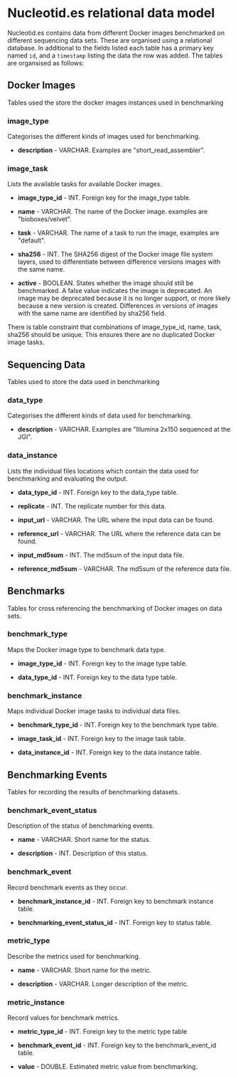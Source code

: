 # Nucleotid.es relational data model

Nucleotid.es contains data from different Docker images benchmarked on
different sequencing data sets. These are organised using a relational
database. In additional to the fields listed each table has a primary key named
`id`, and a `timestamp` listing the data the row was added. The tables are
organsised as follows:

## Docker Images

Tables used the store the docker images instances used in benchmarking

### image_type

Categorises the different kinds of images used for benchmarking.

  * **description** - VARCHAR. Examples are "short_read_assembler".

### image_task

Lists the available tasks for available Docker images.

  * **image_type_id** - INT. Foreign key for the image_type table.

  * **name** - VARCHAR. The name of the Docker image. examples are
    "bioboxes/velvet".

  * **task** - VARCHAR. The name of a task to run the image, examples are
    "default".

  * **sha256** - INT. The SHA256 digest of the Docker image file system layers,
    used to differentiate between difference versions images with the same
    name.

  * **active** - BOOLEAN. States whether the image should still be benchmarked.
    A false value indicates the image is deprecated. An image may be deprecated
    because it is no longer support, or more likely because a new version is
    created. Differences in versions of images with the same name are
    identified by sha256 field.

There is table constraint that combinations of image_type_id, name, task,
sha256 should be unique. This ensures there are no duplicated Docker image
tasks.

## Sequencing Data

Tables used to store the data used in benchmarking

### data_type

Categorises the different kinds of data used for benchmarking.

  * **description** - VARCHAR. Examples are "Illumina 2x150 sequenced at the
    JGI".

### data_instance

Lists the individual files locations which contain the data used for
benchmarking and evaluating the output.

  * **data_type_id** - INT. Foreign key to the data_type table.

  * **replicate** - INT. The replicate number for this data.

  * **input_url** - VARCHAR. The URL where the input data can be found.

  * **reference_url** - VARCHAR. The URL where the reference data can be found.

  * **input_md5sum** - INT. The md5sum of the input data file.

  * **reference_md5sum** - VARCHAR. The md5sum of the reference data file.

## Benchmarks

Tables for cross referencing the benchmarking of Docker images on data sets.

### benchmark_type

Maps the Docker image type to benchmark data type.

  * **image_type_id** - INT. Foreign key to the image type table.

  * **data_type_id** - INT. Foreign key to the data type table.

### benchmark_instance

Maps individual Docker image tasks to individual data files.

  * **benchmark_type_id** - INT. Foreign key to the benchmark type table.

  * **image_task_id** - INT. Foreign key to the image task table.

  * **data_instance_id** - INT. Foreign key to the data instance table.

## Benchmarking Events

Tables for recording the results of benchmarking datasets.

### benchmark_event_status

Description of the status of benchmarking events.

  * **name** - VARCHAR. Short name for the status.

  * **description** - INT. Description of this status.

### benchmark_event

Record benchmark events as they occur.

  * **benchmark_instance_id** - INT. Foreign key to benchmark instance table.

  * **benchmarking_event_status_id** - INT. Foreign key to status table.

### metric_type

Describe the metrics used for benchmarking.

  * **name** - VARCHAR. Short name for the metric.

  * **description** - VARCHAR. Longer description of the metric.

### metric_instance

Record values for benchmark metrics.

  * **metric_type_id** - INT. Foreign key to the metric type table

  * **benchmark_event_id** - INT. Foreign key to the benchmark_event_id table.

  * **value** - DOUBLE. Estimated metric value from benchmarking.
